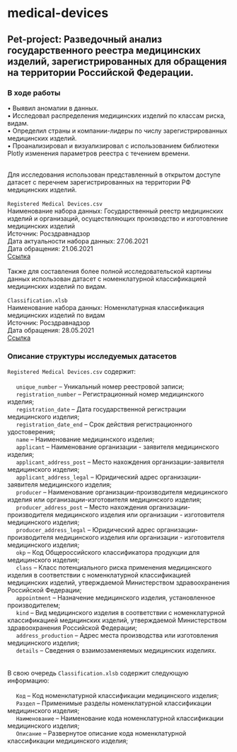 # medical-devices
## Pet-project: Разведочный анализ государственного реестра медицинских изделий, зарегистрированных для обращения на территории Российской Федерации.

### В ходе работы
• Выявил аномалии в данных.<br>
• Исследовал распределения медицинских изделий по классам риска, видам.<br>
• Определил страны и компании-лидеры по числу зарегистрированных медицинских изделий.<br>
• Проанализировал и визуализировал с использованием библиотеки Plotly изменения параметров реестра с течением
времени.<br><br>

Для исследования использован представленный в открытом доступе датасет с перечнем зарегистрированных на территории РФ медицинских изделий. <br><br>
`Registered Medical Devices.csv` <br>
Наименование набора данных: Государственный реестр медицинских изделий и организаций, осуществляющих производство и изготовление медицинских изделий <br>
Источник: Росздравнадзор <br>
Дата актуальности набора данных: 27.06.2021 <br>
Дата обращения: 21.06.2021 <br>
[Ссылка](https://roszdravnadzor.gov.ru/opendata/7710537160-medproducts)
<br><br>
Также для составления более полной исследовательской картины данных использован датасет с номенклатурной классификацией медицинских изделий по видам. <br><br>
`Classification.xlsb` <br>
Наименование набора данных: Номенклатурная классификация медицинских изделий по видам <br>
Источник: Росздравнадзор <br>
Дата обращения: 28.05.2021 <br>
[Ссылка](https://roszdravnadzor.gov.ru/services/mi_reesetr/documents/46242)

### Описание структуры исследуемых датасетов
`Registered Medical Devices.csv` содержит: <br><br>
&nbsp;&nbsp;&nbsp;&nbsp; `unique_number` – Уникальный номер реестровой записи; <br>
&nbsp;&nbsp;&nbsp;&nbsp; `registration_number` – Регистрационный номер медицинского изделия; <br>
&nbsp;&nbsp;&nbsp;&nbsp; `registration_date` – Дата государственной регистрации медицинского изделия; <br>
&nbsp;&nbsp;&nbsp;&nbsp; `registration_date_end` – Срок действия регистрационного удостоверения; <br>
&nbsp;&nbsp;&nbsp;&nbsp; `name` – Наименование медицинского изделия; <br>
&nbsp;&nbsp;&nbsp;&nbsp; `applicant` – Наименование организации - заявителя медицинского изделия; <br>
&nbsp;&nbsp;&nbsp;&nbsp; `applicant_address_post` – Место нахождения организации-заявителя медицинского изделия; <br>
&nbsp;&nbsp;&nbsp;&nbsp; `applicant_address_legal` – Юридический адрес организации-заявителя медицинского изделия; <br>
&nbsp;&nbsp;&nbsp;&nbsp; `producer` – Наименование организации-производителя медицинского изделия или организации-изготовителя медицинского изделия; <br>
&nbsp;&nbsp;&nbsp;&nbsp; `producer_address_post` – Место нахождения организации-производителя медицинского изделия или организации - изготовителя медицинского изделия; <br>
&nbsp;&nbsp;&nbsp;&nbsp; `producer_address_legal` – Юридический адрес организации-производителя медицинского изделия или организации - изготовителя медицинского изделия; <br>
&nbsp;&nbsp;&nbsp;&nbsp; `okp` – Код Общероссийского классификатора продукции для медицинского изделия; <br>
&nbsp;&nbsp;&nbsp;&nbsp; `class` – Класс потенциального риска применения медицинского изделия в соответствии с номенклатурной классификацией медицинских изделий, утверждаемой Министерством здравоохранения Российской Федерации; <br>
&nbsp;&nbsp;&nbsp;&nbsp; `appointment` – Назначение медицинского изделия, установленное производителем; <br>
&nbsp;&nbsp;&nbsp;&nbsp; `kind` – Вид медицинского изделия в соответствии с номенклатурной классификацией медицинских изделий, утверждаемой Министерством здравоохранения Российской Федерации; <br>
&nbsp;&nbsp;&nbsp;&nbsp; `address_production` – Адрес места производства или изготовления медицинского изделия; <br>
&nbsp;&nbsp;&nbsp;&nbsp; `details` – Сведения о взаимозаменяемых медицинских изделиях. <br>
<br><br>
В свою очередь `Classification.xlsb` содержит следующую информацию: <br><br>
&nbsp;&nbsp;&nbsp;&nbsp; `Код` – Код номенклатурной классификации медицинского изделия; <br>
&nbsp;&nbsp;&nbsp;&nbsp; `Раздел` – Применимые разделы номенклатурной классификации медицинского изделия; <br>
&nbsp;&nbsp;&nbsp;&nbsp; `Наименование` – Наименование кода номенклатурной классификации медицинского изделия; <br>
&nbsp;&nbsp;&nbsp;&nbsp; `Описание` – Развернутое описание кода номенклатурной классификации медицинского изделия; <br>
<br><br>
